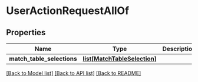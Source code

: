 # UserActionRequestAllOf

## Properties
Name | Type | Description | Notes
------------ | ------------- | ------------- | -------------
**match_table_selections** | [**list[MatchTableSelection]**](MatchTableSelection.md) |  | [optional] 

[[Back to Model list]](../README.md#documentation-for-models) [[Back to API list]](../README.md#documentation-for-api-endpoints) [[Back to README]](../README.md)


